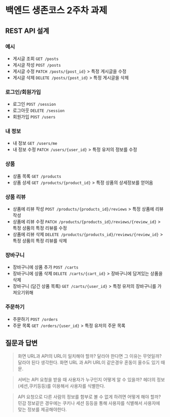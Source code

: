 # 백엔드 생존코스 2주차 과제

## REST API 설계

### 예시

- 게시글 조회 `GET /posts`
- 게시글 작성 `POST /posts`
- 게시글 수정 `PATCH /posts/{post_id}` > 특정 게시글을 수정
- 게시글 삭제 `DELETE /posts/{post_id}` > 특정 게시글을 삭제

### 로그인/회원가입

- 로그인 `POST /session`
- 로그아웃 `DELETE /session`
- 회원가입 `POST /users`

### 내 정보

- 내 정보 `GET /users/me`
- 내 정보 수정 `PATCH /users/{user_id}` > 특정 유저의 정보를 수정

### 상품

- 상품 목록 `GET /products`
- 상품 상세 `GET /products/{product_id}` > 특정 상품의 상세정보를 얻어옴

### 상품 리뷰

- 상품에 리뷰 작성 `POST /products/{products_id}/reviews` > 특정 상품에 리뷰 작성
- 상품에 리뷰 수정 `PATCH /products/{products_id}/reviews/{review_id}` > 특정 상품의 특정 리뷰를 수정
- 상품에 리뷰 삭제 `DELETE /products/{products_id}/reviews/{review_id}` > 특정 상품의 특정 리뷰를 삭제

### 장바구니

- 장바구니에 상품 추가 `POST /carts`
- 장바구니에 상품 삭제 `DELETE /carts/{cart_id}` > 장바구니에 담겨있는 상품을 삭제
- 장바구니 (담긴 상품 목록) `GET /carts/{user_id}` > 특정 유저의 장바구니를 가져오기위해

### 주문하기

- 주문하기 `POST /orders`
- 주문 목록 `GET /orders/{user_id}` > 특정 유저의 주문 목록

## 질문과 답변

> 화면 URL과 API의 URL이 일치해야 할까? 달라야 한다면 그 이유는 무엇일까?
> 달라야 된다 생각한다. 화면 URL 과 API URL이 같은경우 혼동이 올수도 있기 때문.

> 서버는 API 요청을 받을 때 사용자가 누구인지 어떻게 알 수 있을까?
> 헤더의 정보(세션,쿠키등등)를 이용해서 사용자를 식별한다.

> API 요청으로 다른 사람의 정보를 함부로 볼 수 없게 하려면 어떻게 해야 할까?
> 민감 정보같은 경우에는 쿠키나 세션 등등을 통해 사용자를 식별해서 사용자에 맞는 정보를 제공해야한다.

